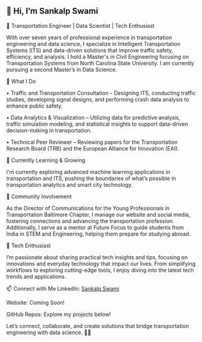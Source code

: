 ## 👋 Hi, I’m Sankalp Swami

🚦 Transportation Engineer | Data Scientist | Tech Enthusiast

With over seven years of professional experience in transportation engineering and data science, I specialize in Intelligent Transportation Systems (ITS) and data-driven solutions that improve traffic safety, efficiency, and analysis. I hold a Master's in Civil Engineering focusing on Transportation Systems from North Carolina State University. I am currently pursuing a second Master’s in Data Science.

🚀 What I Do

• Traffic and Transportation Consultation – Designing ITS, conducting traffic studies, developing signal designs, and performing crash data analysis to enhance public safety.

• Data Analytics & Visualization – Utilizing data for predictive analysis, traffic simulation modeling, and statistical insights to support data-driven decision-making in transportation.

• Technical Peer Reviewer – Reviewing papers for the Transportation Research Board (TRB) and the European Alliance for Innovation (EAI).

🌱 Currently Learning & Growing

I'm currently exploring advanced machine learning applications in transportation and ITS, pushing the boundaries of what’s possible in transportation analytics and smart city technology.

👥 Community Involvement

As the Director of Communications for the Young Professionals in Transportation Baltimore Chapter, I manage our website and social media, fostering connections and advancing the transportation profession. Additionally, I serve as a mentor at Future Focus to guide students from India in STEM and Engineering, helping them prepare for studying abroad.

🎥 Tech Enthusiast

I’m passionate about sharing practical tech insights and tips, focusing on innovations and everyday technology that impact our lives. From simplifying workflows to exploring cutting-edge tools, I enjoy diving into the latest tech trends and applications.

📫 Connect with Me
LinkedIn: [Sankalp Swami
](https://www.linkedin.com/in/sankalpswami/)

Website: Coming Soon!

GitHub Repos: Explore my projects below!

Let’s connect, collaborate, and create solutions that bridge transportation engineering with data science. 🚗💡

<!--
**Sankalp-swami/Sankalp-Swami** is a ✨ _special_ ✨ repository because its `README.md` (this file) appears on your GitHub profile.

Here are some ideas to get you started:

- 🔭 I’m currently working on ...
- 🌱 I’m currently learning ...
- 👯 I’m looking to collaborate on ...
- 🤔 I’m looking for help with ...
- 💬 Ask me about ...
- 📫 How to reach me: ...
- 😄 Pronouns: ...
- ⚡ Fun fact: ...
-->
